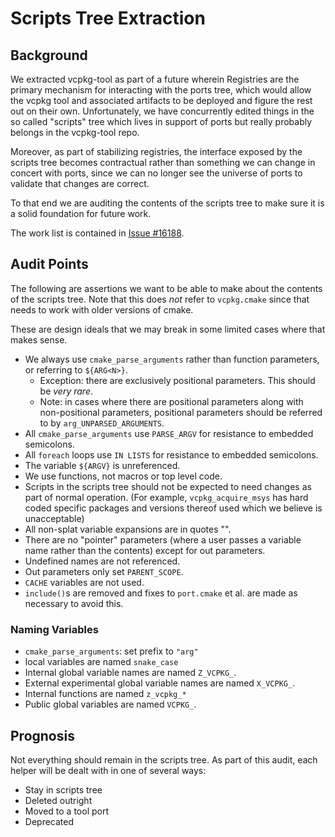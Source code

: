 # Scripts Tree Extraction

## Background

We extracted vcpkg-tool as part of a future wherein Registries are the primary mechanism for interacting with the ports tree, which would allow the vcpkg tool and associated artifacts to be deployed and figure the rest out on their own. Unfortunately, we have concurrently edited things in the so called "scripts" tree which lives in support of ports but really probably belongs in the vcpkg-tool repo.

Moreover, as part of stabilizing registries, the interface exposed by the scripts tree becomes contractual rather than something we can change in concert with ports, since we can no longer see the universe of ports to validate that changes are correct.

To that end we are auditing the contents of the scripts tree to make sure it is a solid foundation for future work.

The work list is contained in [Issue #16188].

[Issue #16188]: https://github.com/microsoft/vcpkg/issues/16188

## Audit Points

The following are assertions we want to be able to make about the contents of the scripts tree. Note that this does *not* refer to `vcpkg.cmake` since that needs to work with older versions of cmake.

These are design ideals that we may break in some limited cases where that makes sense.

- We always use `cmake_parse_arguments` rather than function parameters, or referring to `${ARG<N>}`.
  - Exception: there are exclusively positional parameters. This should be _very rare_.
  - Note: in cases where there are positional parameters along with non-positional parameters, positional parameters should be referred to by `arg_UNPARSED_ARGUMENTS`.
- All `cmake_parse_arguments` use `PARSE_ARGV` for resistance to embedded semicolons.
- All `foreach` loops use `IN LISTS` for resistance to embedded semicolons.
- The variable `${ARGV}` is unreferenced.
- We use functions, not macros or top level code.
- Scripts in the scripts tree should not be expected to need changes as part of normal operation. (For example, `vcpkg_acquire_msys` has hard coded specific packages and versions thereof used which we believe is unacceptable)
- All non-splat variable expansions are in quotes "".
- There are no "pointer" parameters (where a user passes a variable name rather than the contents) except for out parameters.
- Undefined names are not referenced.
- Out parameters only set `PARENT_SCOPE`.
- `CACHE` variables are not used.
- `include()`s are removed and fixes to `port.cmake` et al. are made as necessary to avoid this.

### Naming Variables

- `cmake_parse_arguments`: set prefix to `"arg"`
- local variables are named `snake_case`
- Internal global variable names are named `Z_VCPKG_`.
- External experimental global variable names are named `X_VCPKG_`.
- Internal functions are named `z_vcpkg_*`
- Public global variables are named `VCPKG_`.

## Prognosis

Not everything should remain in the scripts tree. As part of this audit, each helper will be dealt with in one of several ways:

- Stay in scripts tree
- Deleted outright
- Moved to a tool port
- Deprecated
